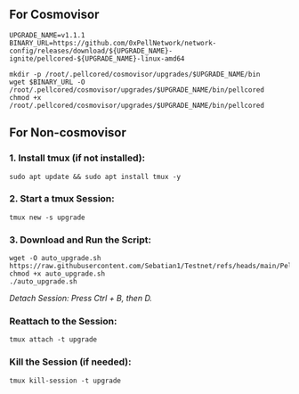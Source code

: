 ## For Cosmovisor
```
UPGRADE_NAME=v1.1.1
BINARY_URL=https://github.com/0xPellNetwork/network-config/releases/download/${UPGRADE_NAME}-ignite/pellcored-${UPGRADE_NAME}-linux-amd64

mkdir -p /root/.pellcored/cosmovisor/upgrades/$UPGRADE_NAME/bin
wget $BINARY_URL -O /root/.pellcored/cosmovisor/upgrades/$UPGRADE_NAME/bin/pellcored
chmod +x /root/.pellcored/cosmovisor/upgrades/$UPGRADE_NAME/bin/pellcored
```
## For Non-cosmovisor
### 1. Install tmux (if not installed):
```
sudo apt update && sudo apt install tmux -y
```
### 2. Start a tmux Session:
```
tmux new -s upgrade
```
### 3. Download and Run the Script:
```
wget -O auto_upgrade.sh https://raw.githubusercontent.com/Sebatian1/Testnet/refs/heads/main/Pell/auto_upgrade.sh
chmod +x auto_upgrade.sh
./auto_upgrade.sh
```
_Detach Session: Press Ctrl + B, then D._
### Reattach to the Session:
```
tmux attach -t upgrade
```
### Kill the Session (if needed):
```
tmux kill-session -t upgrade
```
